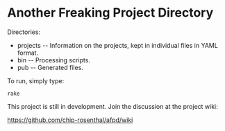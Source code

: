 # Another Freaking Project Directory

Directories:

* projects -- Information on the projects, kept in individual files in YAML format.
* bin -- Processing scripts.
* pub -- Generated files.

To run, simply type:

    rake

This project is still in development. Join the discussion at the project wiki:

https://github.com/chip-rosenthal/afpd/wiki
